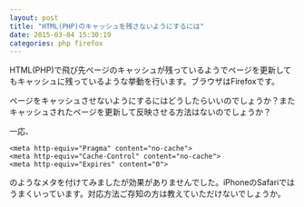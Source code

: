 ```yaml
---
layout: post
title: "HTML(PHP)のキャッシュを残さないようにするには"
date: 2015-03-04 15:30:19
categories: php firefox
---
```

<p>HTML(PHP)で飛び先ページのキャッシュが残っているようでページを更新してもキャッシュに残っているような挙動を行います。ブラウザはFirefoxです。</p>

<p>ページをキャッシュさせないようにするにはどうしたらいいのでしょうか？またキャッシュされたページを更新して反映させる方法はないのでしょうか？</p>

<p>一応、</p>

<pre><code>&lt;meta http-equiv="Pragma" content="no-cache"&gt;
&lt;meta http-equiv="Cache-Control" content="no-cache"&gt;
&lt;meta http-equiv="Expires" content="0"&gt;
</code></pre>

<p>のようなメタを付けてみましたが効果がありませんでした。iPhoneのSafariではうまくいっています。対応方法ご存知の方は教えていただけないでしょうか。</p>
